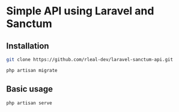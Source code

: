 # Simple API using Laravel and Sanctum 

## Installation

```bash
git clone https://github.com/rleal-dev/laravel-sanctum-api.git
```

```bash
php artisan migrate
```

## Basic usage

```bash
php artisan serve
```
